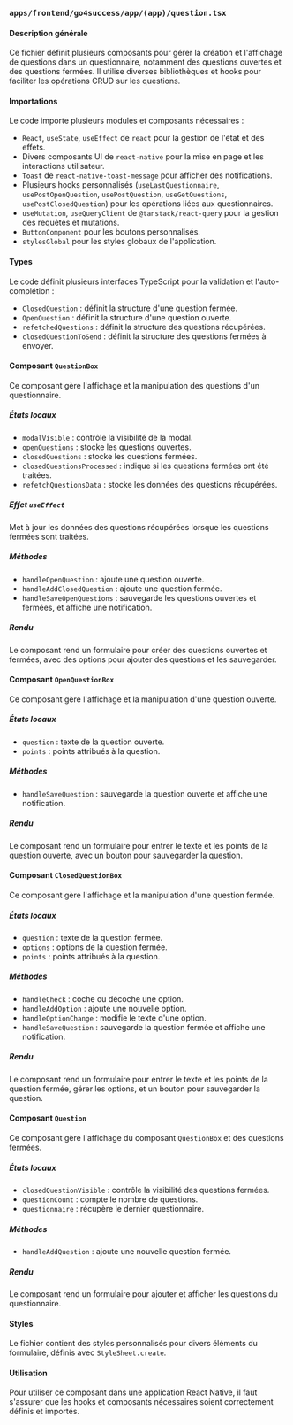 ### `apps/frontend/go4success/app/(app)/question.tsx`

#### Description générale

Ce fichier définit plusieurs composants pour gérer la création et l'affichage de questions dans un questionnaire,
notamment des questions ouvertes et des questions fermées. Il utilise diverses bibliothèques et hooks pour faciliter les
opérations CRUD sur les questions.

#### Importations

Le code importe plusieurs modules et composants nécessaires :

- `React`, `useState`, `useEffect` de `react` pour la gestion de l'état et des effets.
- Divers composants UI de `react-native` pour la mise en page et les interactions utilisateur.
- `Toast` de `react-native-toast-message` pour afficher des notifications.
- Plusieurs hooks
  personnalisés (`useLastQuestionnaire`, `usePostOpenQuestion`, `usePostQuestion`, `useGetQuestions`, `usePostClosedQuestion`)
  pour les opérations liées aux questionnaires.
- `useMutation`, `useQueryClient` de `@tanstack/react-query` pour la gestion des requêtes et mutations.
- `ButtonComponent` pour les boutons personnalisés.
- `stylesGlobal` pour les styles globaux de l'application.

#### Types

Le code définit plusieurs interfaces TypeScript pour la validation et l'auto-complétion :

- `ClosedQuestion` : définit la structure d'une question fermée.
- `OpenQuestion` : définit la structure d'une question ouverte.
- `refetchedQuestions` : définit la structure des questions récupérées.
- `closedQuestionToSend` : définit la structure des questions fermées à envoyer.

#### Composant `QuestionBox`

Ce composant gère l'affichage et la manipulation des questions d'un questionnaire.

##### États locaux

- `modalVisible` : contrôle la visibilité de la modal.
- `openQuestions` : stocke les questions ouvertes.
- `closedQuestions` : stocke les questions fermées.
- `closedQuestionsProcessed` : indique si les questions fermées ont été traitées.
- `refetchQuestionsData` : stocke les données des questions récupérées.

##### Effet `useEffect`

Met à jour les données des questions récupérées lorsque les questions fermées sont traitées.

##### Méthodes

- `handleOpenQuestion` : ajoute une question ouverte.
- `handleAddClosedQuestion` : ajoute une question fermée.
- `handleSaveOpenQuestions` : sauvegarde les questions ouvertes et fermées, et affiche une notification.

##### Rendu

Le composant rend un formulaire pour créer des questions ouvertes et fermées, avec des options pour ajouter des
questions et les sauvegarder.

#### Composant `OpenQuestionBox`

Ce composant gère l'affichage et la manipulation d'une question ouverte.

##### États locaux

- `question` : texte de la question ouverte.
- `points` : points attribués à la question.

##### Méthodes

- `handleSaveQuestion` : sauvegarde la question ouverte et affiche une notification.

##### Rendu

Le composant rend un formulaire pour entrer le texte et les points de la question ouverte, avec un bouton pour
sauvegarder la question.

#### Composant `ClosedQuestionBox`

Ce composant gère l'affichage et la manipulation d'une question fermée.

##### États locaux

- `question` : texte de la question fermée.
- `options` : options de la question fermée.
- `points` : points attribués à la question.

##### Méthodes

- `handleCheck` : coche ou décoche une option.
- `handleAddOption` : ajoute une nouvelle option.
- `handleOptionChange` : modifie le texte d'une option.
- `handleSaveQuestion` : sauvegarde la question fermée et affiche une notification.

##### Rendu

Le composant rend un formulaire pour entrer le texte et les points de la question fermée, gérer les options, et un
bouton pour sauvegarder la question.

#### Composant `Question`

Ce composant gère l'affichage du composant `QuestionBox` et des questions fermées.

##### États locaux

- `closedQuestionVisible` : contrôle la visibilité des questions fermées.
- `questionCount` : compte le nombre de questions.
- `questionnaire` : récupère le dernier questionnaire.

##### Méthodes

- `handleAddQuestion` : ajoute une nouvelle question fermée.

##### Rendu

Le composant rend un formulaire pour ajouter et afficher les questions du questionnaire.

#### Styles

Le fichier contient des styles personnalisés pour divers éléments du formulaire, définis avec `StyleSheet.create`.

#### Utilisation

Pour utiliser ce composant dans une application React Native, il faut s'assurer que les hooks et composants nécessaires
soient correctement définis et importés.